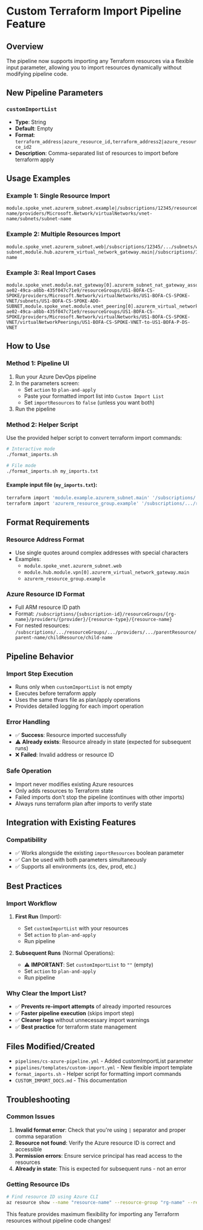 # Custom Terraform Import Pipeline Feature

## Overview
The pipeline now supports importing any Terraform resources via a flexible input parameter, allowing you to import resources dynamically without modifying pipeline code.

## New Pipeline Parameters

### `customImportList`
- **Type**: String
- **Default**: Empty
- **Format**: `terraform_address|azure_resource_id,terraform_address2|azure_resource_id2`
- **Description**: Comma-separated list of resources to import before terraform apply

## Usage Examples

### Example 1: Single Resource Import
```
module.spoke_vnet.azurerm_subnet.example|/subscriptions/12345/resourceGroups/rg-name/providers/Microsoft.Network/virtualNetworks/vnet-name/subnets/subnet-name
```

### Example 2: Multiple Resources Import
```
module.spoke_vnet.azurerm_subnet.web|/subscriptions/12345/.../subnets/web-subnet,module.hub.azurerm_virtual_network_gateway.main|/subscriptions/12345/.../virtualNetworkGateways/gateway-name
```

### Example 3: Real Import Cases
```
module.spoke_vnet.module.nat_gateway[0].azurerm_subnet_nat_gateway_association.subnet_association["4"]|/subscriptions/8590c10d-ae02-49ca-a8bb-435f047c71e9/resourceGroups/US1-BOFA-CS-SPOKE/providers/Microsoft.Network/virtualNetworks/US1-BOFA-CS-SPOKE-VNET/subnets/US1-BOFA-CS-SPOKE-ADO-SUBNET,module.spoke_vnet.module.vnet_peering[0].azurerm_virtual_network_peering.local_to_aadds|/subscriptions/8590c10d-ae02-49ca-a8bb-435f047c71e9/resourceGroups/US1-BOFA-CS-SPOKE/providers/Microsoft.Network/virtualNetworks/US1-BOFA-CS-SPOKE-VNET/virtualNetworkPeerings/US1-BOFA-CS-SPOKE-VNET-to-US1-BOFA-P-DS-VNET
```

## How to Use

### Method 1: Pipeline UI
1. Run your Azure DevOps pipeline
2. In the parameters screen:
   - Set `action` to `plan-and-apply`
   - Paste your formatted import list into `Custom Import List`
   - Set `importResources` to `false` (unless you want both)
3. Run the pipeline

### Method 2: Helper Script
Use the provided helper script to convert terraform import commands:

```bash
# Interactive mode
./format_imports.sh

# File mode  
./format_imports.sh my_imports.txt
```

#### Example input file (`my_imports.txt`):
```bash
terraform import 'module.example.azurerm_subnet.main' '/subscriptions/.../subnets/subnet-name'
terraform import 'azurerm_resource_group.example' '/subscriptions/.../resourceGroups/rg-name'
```

## Format Requirements

### Resource Address Format
- Use single quotes around complex addresses with special characters
- Examples:
  - `module.spoke_vnet.azurerm_subnet.web`
  - `module.hub.module.vpn[0].azurerm_virtual_network_gateway.main`
  - `azurerm_resource_group.example`

### Azure Resource ID Format
- Full ARM resource ID path
- Format: `/subscriptions/{subscription-id}/resourceGroups/{rg-name}/providers/{provider}/{resource-type}/{resource-name}`
- For nested resources: `/subscriptions/.../resourceGroups/.../providers/.../parentResource/parent-name/childResource/child-name`

## Pipeline Behavior

### Import Step Execution
- Runs only when `customImportList` is not empty
- Executes before terraform apply
- Uses the same tfvars file as plan/apply operations
- Provides detailed logging for each import operation

### Error Handling
- ✅ **Success**: Resource imported successfully
- ⚠️ **Already exists**: Resource already in state (expected for subsequent runs)
- ❌ **Failed**: Invalid address or resource ID

### Safe Operation
- Import never modifies existing Azure resources
- Only adds resources to Terraform state
- Failed imports don't stop the pipeline (continues with other imports)
- Always runs terraform plan after imports to verify state

## Integration with Existing Features

### Compatibility
- ✅ Works alongside the existing `importResources` boolean parameter
- ✅ Can be used with both parameters simultaneously
- ✅ Supports all environments (cs, dev, prod, etc.)

## Best Practices

### Import Workflow
1. **First Run** (Import):
   - Set `customImportList` with your resources
   - Set `action` to `plan-and-apply`
   - Run pipeline

2. **Subsequent Runs** (Normal Operations):
   - ⚠️ **IMPORTANT**: Set `customImportList` to `""` (empty)
   - Set `action` to `plan-and-apply`
   - Run pipeline

### Why Clear the Import List?
- ✅ **Prevents re-import attempts** of already imported resources
- ✅ **Faster pipeline execution** (skips import step)
- ✅ **Cleaner logs** without unnecessary import warnings
- ✅ **Best practice** for terraform state management

## Files Modified/Created
- `pipelines/cs-azure-pipeline.yml` - Added customImportList parameter
- `pipelines/templates/custom-import.yml` - New flexible import template
- `format_imports.sh` - Helper script for formatting import commands
- `CUSTOM_IMPORT_DOCS.md` - This documentation

## Troubleshooting

### Common Issues
1. **Invalid format error**: Check that you're using `|` separator and proper comma separation
2. **Resource not found**: Verify the Azure resource ID is correct and accessible
3. **Permission errors**: Ensure service principal has read access to the resources
4. **Already in state**: This is expected for subsequent runs - not an error

### Getting Resource IDs
```bash
# Find resource ID using Azure CLI
az resource show --name "resource-name" --resource-group "rg-name" --resource-type "Microsoft.Network/virtualNetworks" --query id --output tsv
```

This feature provides maximum flexibility for importing any Terraform resources without pipeline code changes!